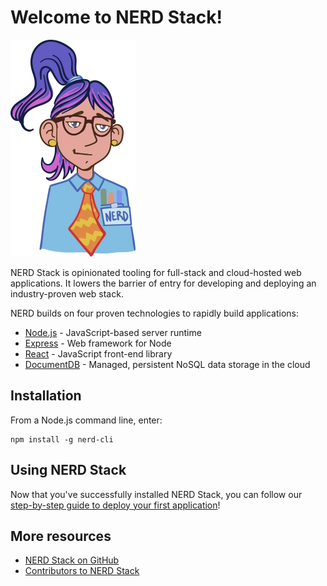 # Welcome to NERD Stack!

![A helpful example of what a nerd may look like](./images/nerd_logo_200x300.png)

NERD Stack is opinionated tooling for full-stack and cloud-hosted web applications. It lowers the barrier of entry for developing and deploying an industry-proven web stack.

NERD builds on four proven technologies to rapidly build applications:

 - [Node.js](https://nodejs.org/) - JavaScript-based server runtime
 - [Express](http://expressjs.com/) - Web framework for Node
 - [React](https://facebook.github.io/react/) - JavaScript front-end library
 - [DocumentDB](https://azure.microsoft.com/services/documentdb/) - Managed, persistent NoSQL data storage in the cloud

## Installation

From a Node.js command line, enter:

```
npm install -g nerd-cli
```

## Using NERD Stack

Now that you've successfully installed NERD Stack, you can follow our [step-by-step guide to deploy your first application](getstarted.md)!

## More resources

- [NERD Stack on GitHub](https://github.com/NERDStack)
- [Contributors to NERD Stack](contributors.md)